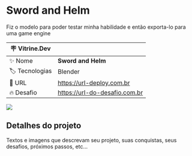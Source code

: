 # Sword and Helm

Fiz o modelo para poder testar minha habilidade e então exporta-lo para uma game engine

| :placard: Vitrine.Dev |     |
| -------------  | --- |
| :sparkles: Nome        | **Sword and Helm**
| :label: Tecnologias | Blender
| :rocket: URL         | https://url-deploy.com.br
| :fire: Desafio     | https://url-do-desafio.com.br

<!-- Inserir imagem com a #vitrinedev ao final do link -->
![](https://via.placeholder.com/1200x500.png?text=imagem+lindona+do+meu+projeto#vitrinedev)

## Detalhes do projeto

Textos e imagens que descrevam seu projeto, suas conquistas, seus desafios, próximos passos, etc...
